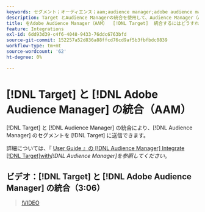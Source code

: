 ```yaml
---
keywords: セグメント；オーディエンス；aam;audience manager;adobe audience manager；統合；統合
description: Target とAudience Managerの統合を使用して、Audience Manager（AAM）セグメントをAdobe Targetに送信する方法を説明します。
title: をAdobe Audience Manager（AAM）  [!DNL Target]  統合するにはどうすればよいですか？
feature: Integrations
exl-id: 6dd93d39-c4f6-4048-9433-76ddc6763bfd
source-git-commit: 152257a52d836a88ffcd76cd9af5b3fbfbdc0839
workflow-type: tm+mt
source-wordcount: '62'
ht-degree: 0%

---
```


# [!DNL Target] と [!DNL Adobe Audience Manager] の統合（AAM）

[!DNL Target] と [!DNL Audience Manager] の統合により、[!DNL Audience Manager] のセグメントを [!DNL Target] に送信できます。

詳細については、『 [ User Guide 』の  [!DNL Audience Manager] Integrate [!DNL Target]with](https://experienceleague.adobe.com/docs/audience-manager/user-guide/implementation-integration-guides/integration-other-solutions/aam-target-integration.html)*[!DNL Audience Manager]を参照してください*。

## ビデオ：[!DNL Target] と [!DNL Adobe Audience Manager] の統合（3:06）

>[!VIDEO](https://video.tv.adobe.com/v/35151)

